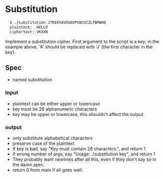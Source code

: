# Substitution

```bash
  $ ./substitution JTREKYAVOGDXPSNCUIZLFBMWHQ
  plaintext:  HELLO
  ciphertext: VKXXN
```

Implement a substitution cipher. First argument to the script is a key; in the
example above, 'A' should be replaced with 'J' (the first character in the key).

## Spec

- named substitution

### Input

- plaintext can be either upper or lowercase
- key must be 26 alphanumeric characters
- key may be upper or lowercase, this shouldn't affect the output.

### output

- only substitute alphabetical characters
- preserve case of the plaintext
- If key is bad, say "Key must contain 26 characters.", and return 1
- if wrong number of args, say "Usage: ./substitution key", and return 1
- They probably want newlines after all this, even if they don't say so in the
  damn spec.
- return 0 from main if all goes well.
